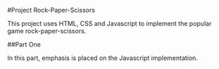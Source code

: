#Project Rock-Paper-Scissors

This project uses HTML, CSS and Javascript to implement the popular game rock-paper-scissors.

##Part One

In this part, emphasis is placed on the Javascript implementation.
